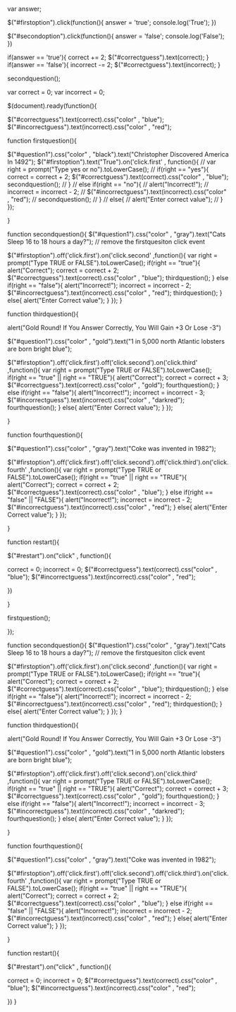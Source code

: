 
  var answer;

  $("#firstoption").click(function(){
    answer = 'true';
    console.log('True');
  })

  $("#secondoption").click(function(){
    answer = 'false';
    console.log('False');
  })

  if(answer == 'true'){
    correct += 2;
    $("#correctguess").text(correct);
  }
  if(answer == 'false'){
    incorrect -= 2;
    $("#correctguess").text(incorrect);
  }

  secondquestion();























var correct = 0;
var incorrect = 0;

$(document).ready(function(){

 $("#correctguess").text(correct).css("color" , "blue");
 $("#incorrectguess").text(incorrect).css("color" , "red");



function firstquestion(){

$("#question1").css("color" , "black").text("Christopher Discovered America In 1492");
$("#firstoption").text("True").on('click.first' , function(){
// var right = prompt("Type yes or no").toLowerCase();
// if(right == "yes"){
  correct = correct + 2;
  $("#correctguess").text(correct).css("color" , "blue");
  secondquestion();
// }
// else if(right == "no"){
  // alert("Incorrect!");
  // incorrect = incorrect - 2;
  // $("#incorrectguess").text(incorrect).css("color" , "red");
//   secondquestion();
// }
// else{
// alert("Enter correct value");
// }
});

}




function secondquestion(){
  $("#question1").css("color" , "gray").text("Cats Sleep 16 to 18 hours a day?");
  // remove the firstquesiton click event

  $("#firstoption").off('click.first').on('click.second' ,function(){
    var right = prompt("Type TRUE or FALSE").toLowerCase();
    if(right == "true"){
      alert("Correct");
      correct = correct + 2;
    $("#correctguess").text(correct).css("color" , "blue");
      thirdquestion();
    }
    else if(right == "false"){
      alert("Incorrect!");
      incorrect = incorrect - 2;
      $("#incorrectguess").text(incorrect).css("color" , "red");
      thirdquestion();
    }
    else{
      alert("Enter Correct value");
    }
  });
}



function thirdquestion(){

  alert("Gold Round! If You Answer Correctly, You Will Gain +3 Or Lose -3")

$("#question1").css("color" , "gold").text("1 in 5,000 north Atlantic lobsters are born bright blue");

$("#firstoption").off('click.first').off('click.second').on('click.third' ,function(){
  var right = prompt("Type TRUE or FALSE").toLowerCase();
  if(right == "true" || right == "TRUE"){
    alert("Correct");
    correct = correct + 3;
    $("#correctguess").text(correct).css("color" , "gold");
    fourthquestion();
  }
  else if(right == "false"){
    alert("Incorrect!");
    incorrect = incorrect - 3;
    $("#incorrectguess").text(incorrect).css("color" , "darkred");
    fourthquestion();
  }
  else{
    alert("Enter Correct value");
  }
});

}

function fourthquestion(){

$("#question1").css("color" , "gray").text("Coke was invented in 1982");

$("#firstoption").off('click.first').off('click.second').off('click.third').on('click.fourth' ,function(){
  var right = prompt("Type TRUE or FALSE").toLowerCase();
  if(right == "true" || right == "TRUE"){
    alert("Correct");
    correct = correct + 2;
    $("#correctguess").text(correct).css("color" , "blue");
  }
  else if(right == "false" || "FALSE"){
    alert("Incorrect!");
    incorrect = incorrect - 2;
    $("#incorrectguess").text(incorrect).css("color" , "red");
  }
  else{
    alert("Enter Correct value");
  }
});

}





function restart(){

$("#restart").on("click" , function(){

correct = 0;
incorrect = 0;
$("#correctguess").text(correct).css("color" , "blue");
$("#incorrectguess").text(incorrect).css("color" , "red");


})

}


firstquestion();


});











function secondquestion(){
  $("#question1").css("color" , "gray").text("Cats Sleep 16 to 18 hours a day?");
  // remove the firstquesiton click event

  $("#firstoption").off('click.first').on('click.second' ,function(){
    var right = prompt("Type TRUE or FALSE").toLowerCase();
    if(right == "true"){
      alert("Correct");
      correct = correct + 2;
    $("#correctguess").text(correct).css("color" , "blue");
      thirdquestion();
    }
    else if(right == "false"){
      alert("Incorrect!");
      incorrect = incorrect - 2;
      $("#incorrectguess").text(incorrect).css("color" , "red");
      thirdquestion();
    }
    else{
      alert("Enter Correct value");
    }
  });
}



function thirdquestion(){

  alert("Gold Round! If You Answer Correctly, You Will Gain +3 Or Lose -3")

$("#question1").css("color" , "gold").text("1 in 5,000 north Atlantic lobsters are born bright blue");

$("#firstoption").off('click.first').off('click.second').on('click.third' ,function(){
  var right = prompt("Type TRUE or FALSE").toLowerCase();
  if(right == "true" || right == "TRUE"){
    alert("Correct");
    correct = correct + 3;
    $("#correctguess").text(correct).css("color" , "gold");
    fourthquestion();
  }
  else if(right == "false"){
    alert("Incorrect!");
    incorrect = incorrect - 3;
    $("#incorrectguess").text(incorrect).css("color" , "darkred");
    fourthquestion();
  }
  else{
    alert("Enter Correct value");
  }
});

}

function fourthquestion(){

$("#question1").css("color" , "gray").text("Coke was invented in 1982");

$("#firstoption").off('click.first').off('click.second').off('click.third').on('click.fourth' ,function(){
  var right = prompt("Type TRUE or FALSE").toLowerCase();
  if(right == "true" || right == "TRUE"){
    alert("Correct");
    correct = correct + 2;
    $("#correctguess").text(correct).css("color" , "blue");
  }
  else if(right == "false" || "FALSE"){
    alert("Incorrect!");
    incorrect = incorrect - 2;
    $("#incorrectguess").text(incorrect).css("color" , "red");
  }
  else{
    alert("Enter Correct value");
  }
});

}





function restart(){

$("#restart").on("click" , function(){

correct = 0;
incorrect = 0;
$("#correctguess").text(correct).css("color" , "blue");
$("#incorrectguess").text(incorrect).css("color" , "red");


})
}
